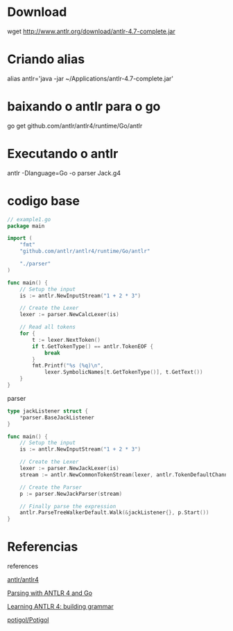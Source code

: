 
# Download

wget http://www.antlr.org/download/antlr-4.7-complete.jar

# Criando alias
alias antlr='java -jar ~/Applications/antlr-4.7-complete.jar'

# baixando o antlr para o go

go get github.com/antlr/antlr4/runtime/Go/antlr

# Executando o antlr

antlr  -Dlanguage=Go -o parser Jack.g4 

# codigo base

```go
// example1.go
package main

import (
	"fmt"
	"github.com/antlr/antlr4/runtime/Go/antlr"

	"./parser"
)

func main() {
	// Setup the input
	is := antlr.NewInputStream("1 + 2 * 3")

	// Create the Lexer
	lexer := parser.NewCalcLexer(is)

	// Read all tokens
	for {
		t := lexer.NextToken()
		if t.GetTokenType() == antlr.TokenEOF {
			break
		}
		fmt.Printf("%s (%q)\n",
			lexer.SymbolicNames[t.GetTokenType()], t.GetText())
	}
}
```

parser

```go
type jackListener struct {
	*parser.BaseJackListener
}

func main() {
	// Setup the input
	is := antlr.NewInputStream("1 + 2 * 3")

	// Create the Lexer
	lexer := parser.NewJackLexer(is)
	stream := antlr.NewCommonTokenStream(lexer, antlr.TokenDefaultChannel)

	// Create the Parser
	p := parser.NewJackParser(stream)

	// Finally parse the expression
	antlr.ParseTreeWalkerDefault.Walk(&jackListener{}, p.Start())
}
```


# Referencias

references

[antlr/antlr4](https://github.com/antlr/antlr4/blob/master/doc/go-target.md)

[Parsing with ANTLR 4 and Go](https://blog.gopheracademy.com/advent-2017/parsing-with-antlr4-and-go/)

[Learning ANTLR 4: building grammar](http://kedizheng.com/2019/03/31/learning-antlr-4-building-grammar/)

[potigol/Potigol](https://github.com/potigol/Potigol/blob/master/src/main/antlr4/br/edu/ifrn/potigol/parser/potigol.g4)
